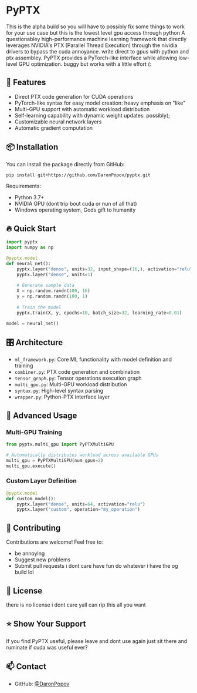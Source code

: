 # PyPTX
This is the alpha build so you will have to possibly fix some things to work for your use case but this is the lowest level gpu access through python
A questionabley high-performance machine learning framework that directly leverages NVIDIA's PTX (Parallel Thread Execution) through the nividia drivers to bypass the cuda annoyance. write direct to gpus with python and ptx assembley. PyPTX provides a PyTorch-like interface while allowing low-level GPU optimization. buggy but works with a little effort (:

## 🚀 Features

- Direct PTX code generation for CUDA operations
- PyTorch-like syntax for easy model creation: heavy emphasis on "like"
- Multi-GPU support with automatic workload distribution
- Self-learning capability with dynamic weight updates: possibly(; 
- Customizable neural network layers
- Automatic gradient computation


## 📦 Installation

You can install the package directly from GitHub:

```sh
pip install git+https://github.com/DaronPopov/pyptx.git
```

Requirements:
- Python 3.7+
- NVIDIA GPU (dont trip bout cuda or nun of all that)
- Windows operating system, Gods gift to humanity 


## 🔥 Quick Start

```python
import pyptx
import numpy as np

@pyptx.model
def neural_net():
    pyptx.layer("dense", units=32, input_shape=(16,), activation="relu")
    pyptx.layer("dense", units=1)
    
    # Generate sample data
    X = np.random.randn(100, 16)
    y = np.random.randn(100, 1)
    
    # Train the model
    pyptx.train(X, y, epochs=10, batch_size=32, learning_rate=0.01)

model = neural_net()
```

## 🎛 Architecture

- `ml_framework.py`: Core ML functionality with model definition and training
- `combiner.py`: PTX code generation and combination
- `tensor_graph.py`: Tensor operations execution graph
- `multi_gpu.py`: Multi-GPU workload distribution
- `syntax.py`: High-level syntax parsing
- `wrapper.py`: Python-PTX interface layer

## 🔧 Advanced Usage

### Multi-GPU Training

```python
from pyptx.multi_gpu import PyPTXMultiGPU

# Automatically distributes workload across available GPUs
multi_gpu = PyPTXMultiGPU(num_gpus=2)
multi_gpu.execute()
```

### Custom Layer Definition

```python
@pyptx.model
def custom_model():
    pyptx.layer("dense", units=64, activation="relu")
    pyptx.layer("custom", operation="my_operation")
```

## 🤝 Contributing

Contributions are welcome! Feel free to:
- be annoying
- Suggest new problems
- Submit pull requests i dont care have fun do whatever i have the og build lol

## 📄 License

there is no license i dont care yall can rip this all you want 

## ⭐ Show Your Support

If you find PyPTX useful, please leave and dont use again just sit there and ruminate if cuda was useful ever?

## 📫 Contact

- GitHub: [@DaronPopov](https://github.com/DaronPopov)

